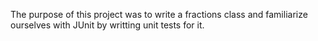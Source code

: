 The purpose of this project was to write a fractions class and familiarize ourselves with JUnit by writting unit tests for it.

